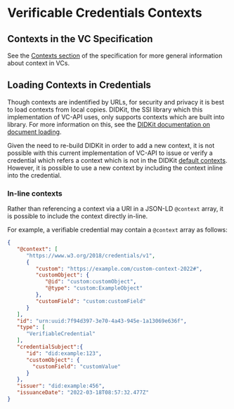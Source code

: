 <!--
 Copyright 2021, 2022 Energy Web Foundation
 
 This program is free software: you can redistribute it and/or modify
 it under the terms of the GNU General Public License as published by
 the Free Software Foundation, either version 3 of the License, or
 (at your option) any later version.
 
 This program is distributed in the hope that it will be useful,
 but WITHOUT ANY WARRANTY; without even the implied warranty of
 MERCHANTABILITY or FITNESS FOR A PARTICULAR PURPOSE.  See the
 GNU General Public License for more details.
 
 You should have received a copy of the GNU General Public License
 along with this program.  If not, see <http://www.gnu.org/licenses/>.
-->

# Verificable Credentials Contexts

## Contexts in the VC Specification

See the [Contexts section](https://www.w3.org/TR/vc-data-model/#contexts) of the specification for more general information about context in VCs.

## Loading Contexts in Credentials

Though contexts are indentified by URLs, for security and privacy it is best to load contexts from local copies.
DIDKit, the SSI library which this implementation of VC-API uses, only supports contexts which are built into library.
For more information on this, see the [DIDKit documentation on document loading](https://spruceid.dev/docs/didkit/document-loading/).

Given the need to re-build DIDKit in order to add a new context, it is not possible with this current implementation of VC-API
to issue or verify a credential which refers a context which is not in the DIDKit [default contexts](https://github.com/spruceid/ssi/tree/main/contexts).
However, it is possible to use a new context by including the context inline into the credential.

### In-line contexts

Rather than referencing a context via a URI in a JSON-LD `@context` array, it is possible to include the context directly in-line.

For example, a verifiable credential may contain a `@context` array as follows:
```json
{
   "@context": [
      "https://www.w3.org/2018/credentials/v1",
      {
         "custom": "https://example.com/custom-context-2022#",
         "customObject": {
            "@id": "custom:customObject",
            "@type": "custom:ExampleObject"
         },
         "customField": "custom:customField"
      }
   ],
   "id": "urn:uuid:7f94d397-3e70-4a43-945e-1a13069e636f",
   "type": [
      "VerifiableCredential"
   ],
   "credentialSubject":{
      "id": "did:example:123",
      "customObject": {
        "customField": "customValue"
      }
   },
   "issuer": "did:example:456",
   "issuanceDate": "2022-03-18T08:57:32.477Z"
}
```